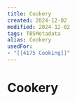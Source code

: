 ```yaml
---
title: Cookery
created: 2024-12-02
modified: 2024-12-02
tags: TBSMetadata
alias: Cookery
usedFor:
- "[[4175 Cooking]]"
---
```

# Cookery
